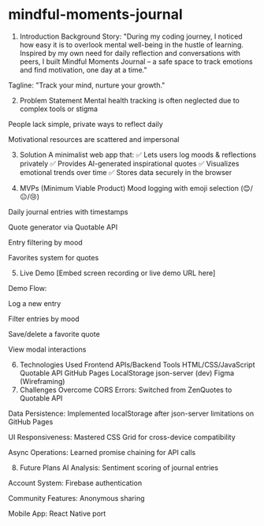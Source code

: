 # mindful-moments-journal
1. Introduction
Background Story:
"During my coding journey, I noticed how easy it is to overlook mental well-being in the hustle of learning. Inspired by my own need for daily reflection and conversations with peers, I built Mindful Moments Journal – a safe space to track emotions and find motivation, one day at a time."

Tagline:
"Track your mind, nurture your growth."

2. Problem Statement
Mental health tracking is often neglected due to complex tools or stigma

People lack simple, private ways to reflect daily

Motivational resources are scattered and impersonal

3. Solution
A minimalist web app that:
✅ Lets users log moods & reflections privately
✅ Provides AI-generated inspirational quotes
✅ Visualizes emotional trends over time
✅ Stores data securely in the browser

4. MVPs (Minimum Viable Product)
Mood logging with emoji selection (😊/😐/😢)

Daily journal entries with timestamps

Quote generator via Quotable API

Entry filtering by mood

Favorites system for quotes

5. Live Demo
[Embed screen recording or live demo URL here]

Demo Flow:

Log a new entry

Filter entries by mood

Save/delete a favorite quote

View modal interactions

6. Technologies Used
Frontend	APIs/Backend	Tools
HTML/CSS/JavaScript	Quotable API	GitHub Pages
LocalStorage	json-server (dev)	Figma (Wireframing)
7. Challenges Overcome
CORS Errors: Switched from ZenQuotes to Quotable API

Data Persistence: Implemented localStorage after json-server limitations on GitHub Pages

UI Responsiveness: Mastered CSS Grid for cross-device compatibility

Async Operations: Learned promise chaining for API calls

8. Future Plans
AI Analysis: Sentiment scoring of journal entries

Account System: Firebase authentication

Community Features: Anonymous sharing

Mobile App: React Native port

